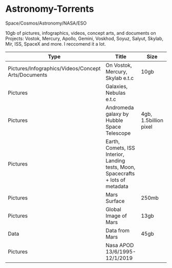 # Astronomy-Torrents
Space/Cosmos/Astronomy/NASA/ESO

10gb of pictures, infographics, videos, concept arts, and documents on Projects: Vostok, Mercury, Apollo, Gemini, Voskhod, Soyuz, Salyut, Skylab, Mir, ISS, SpaceX and more. I reccomend it a lot.



| Type | Title | Size | Format | Link | 
|------|-------|------|--------|------|
| Pictures/Infographics/Videos/Concept Arts/Documents | On Vostok, Mercury, Skylab e.t.c | 10gb | Multiple |[Link](<magnet:?xt=urn:btih:CA2BA005BBECB495D4ED48F6409DA2E63C1A51FA&dn=Space>) |
| Pictures | Galaxies, Nebulas e.t.c | | TIFF | [Link](magnet:?xt=urn:btih:39C29B948289D1F2BC9F4AB3D60B0E22E91AB6D8&dn=File%20for%20CD.zip&tr=udp%3a%2f%2ftracker.leechers-paradise.org%3a6969&tr=udp%3a%2f%2fzer0day.ch%3a1337&tr=udp%3a%2f%2fopen.demonii.com%3a1337&tr=udp%3a%2f%2ftracker.coppersurfer.tk%3a6969&tr=udp%3a%2f%2fexodus.desync.com%3a6969)
| Pictures | Andromeda galaxy by Hubble Space Telescope | 4gb, 1.5billion pixel | Photoshop Format | [Link](magnet:?xt=urn:btih:5BE3C93B5C5D9150AB819B14B90360182BD3E26C&dn=heic1502a.psb&tr=udp%3a%2f%2ftracker.publicbt.com%3a80&tr=udp%3a%2f%2ftracker.openbittorrent.com%3a80&tr=udp%3a%2f%2ftracker.istole.it%3a80&tr=http%3a%2f%2fdenis.stalker.h3q.com%3a6969%2fannounce&tr=udp%3a%2f%2ftracker.ccc.de%3a80) | 
| Pictures | Earth, Comets, ISS Interior, Landing tests, Moon, Spacecrafts + lots of metadata | | | [Link](magnet:?xt=urn:btih:EFB574E3839476F52BFA3D606BA1E4B7F7B784B2&dn=NASA%20Creative%20Commons%20-%20Expeditions%2030-42.zip&tr=udp%3a%2f%2ftracker.openbittorrent.com%3a80%2fannounce&tr=udp%3a%2f%2ftracker.publicbt.com%3a80%2fannounce&tr=udp%3a%2f%2ftracker.ccc.de%3a80%2fannounce) | 
| Pictures | Mars Surface | 250mb | TIFF | [Link](magnet:?xt=urn:btih:059ed25558b4587143db637ac3ca94bebb57d88d&tr=http%3A%2F%2Facademictorrents.com%2Fannounce.php&tr=udp%3A%2F%2Ftracker.coppersurfer.tk%3A6969&tr=udp%3A%2F%2Ftracker.opentrackr.org%3A1337%2Fannounce&tr=udp%3A%2F%2Ftracker.leechers-paradise.org%3A6969) |
| Pictures | Global Image of Mars | 13gb | .cub | [Link](magnet:?xt=urn:btih:c746fd3441d19772627fd36599dc418241d39452&tr=http%3A%2F%2Facademictorrents.com%2Fannounce.php&tr=udp%3A%2F%2Ftracker.coppersurfer.tk%3A6969&tr=udp%3A%2F%2Ftracker.opentrackr.org%3A1337%2Fannounce&tr=udp%3A%2F%2Ftracker.leechers-paradise.org%3A6969) |
| Data | Data from Mars | 45gb | | [Link](magnet:?xt=urn:btih:8b89d5825ca251ea355277d1f6e014891aa24875&tr=http%3A%2F%2Facademictorrents.com%2Fannounce.php&tr=udp%3A%2F%2Ftracker.coppersurfer.tk%3A6969&tr=udp%3A%2F%2Ftracker.opentrackr.org%3A1337%2Fannounce&tr=udp%3A%2F%2Ftracker.leechers-paradise.org%3A6969) |
| Pictures | Nasa APOD 13/6/1995-12/1/2019 | | | [Link](magnet:?xt=urn:btih:65A5380AA1646723B602211BA071B81F47398BF7&dn=NASA%20APOD%20%28A%20picture%20of%20the%20day%20%281995.06.13-2019.01.12%29%29&tr=udp%3a%2f%2ftracker.openbittorrent.com%3a80%2fannounce&tr=udp%3a%2f%2ftracker.opentrackr.org%3a1337%2fannounce) |

